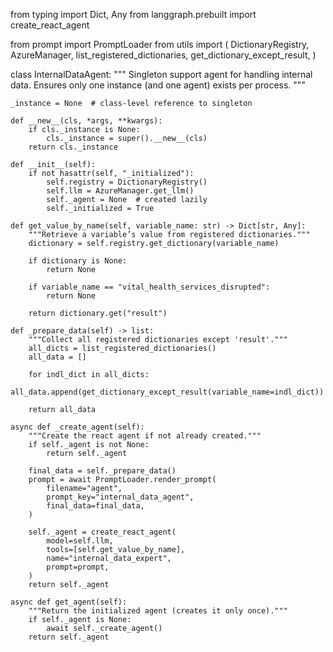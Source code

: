from typing import Dict, Any
from langgraph.prebuilt import create_react_agent

from prompt import PromptLoader
from utils import (
    DictionaryRegistry,
    AzureManager,
    list_registered_dictionaries,
    get_dictionary_except_result,
)


class InternalDataAgent:
    """
    Singleton support agent for handling internal data.
    Ensures only one instance (and one agent) exists per process.
    """

    _instance = None  # class-level reference to singleton

    def __new__(cls, *args, **kwargs):
        if cls._instance is None:
            cls._instance = super().__new__(cls)
        return cls._instance

    def __init__(self):
        if not hasattr(self, "_initialized"):
            self.registry = DictionaryRegistry()
            self.llm = AzureManager.get_llm()
            self._agent = None  # created lazily
            self._initialized = True

    def get_value_by_name(self, variable_name: str) -> Dict[str, Any]:
        """Retrieve a variable’s value from registered dictionaries."""
        dictionary = self.registry.get_dictionary(variable_name)

        if dictionary is None:
            return None

        if variable_name == "vital_health_services_disrupted":
            return None

        return dictionary.get("result")

    def _prepare_data(self) -> list:
        """Collect all registered dictionaries except 'result'."""
        all_dicts = list_registered_dictionaries()
        all_data = []

        for indl_dict in all_dicts:
            all_data.append(get_dictionary_except_result(variable_name=indl_dict))

        return all_data

    async def _create_agent(self):
        """Create the react agent if not already created."""
        if self._agent is not None:
            return self._agent

        final_data = self._prepare_data()
        prompt = await PromptLoader.render_prompt(
            filename="agent",
            prompt_key="internal_data_agent",
            final_data=final_data,
        )

        self._agent = create_react_agent(
            model=self.llm,
            tools=[self.get_value_by_name],
            name="internal_data_expert",
            prompt=prompt,
        )
        return self._agent

    async def get_agent(self):
        """Return the initialized agent (creates it only once)."""
        if self._agent is None:
            await self._create_agent()
        return self._agent
